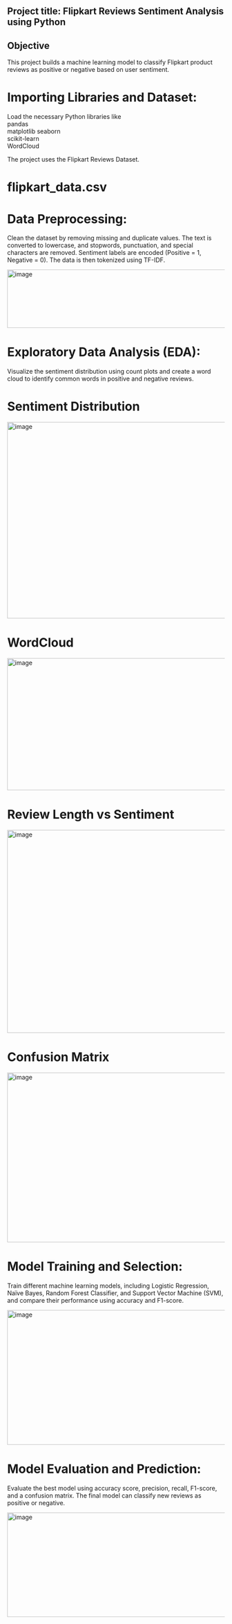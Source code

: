 ## Project title:  Flipkart Reviews Sentiment Analysis using Python  

## Objective  
This project builds a machine learning model to classify Flipkart product reviews as positive or negative based on user sentiment.  

# Importing Libraries and Dataset:  
Load the necessary Python libraries like  
pandas  
matplotlib  seaborn  
scikit-learn  
WordCloud  

The project uses the Flipkart Reviews Dataset.
# flipkart_data.csv  



# Data Preprocessing:  
Clean the dataset by removing missing and duplicate values. The text is converted to lowercase, and stopwords, punctuation, and special characters are removed. Sentiment labels are encoded (Positive = 1, Negative = 0). The data is then tokenized using TF-IDF.  

<img width="930" height="135" alt="image" src="https://github.com/user-attachments/assets/281375ba-a281-490a-9f5a-c657b040c7fa" />


# Exploratory Data Analysis (EDA):  
Visualize the sentiment distribution using count plots and create a word cloud to identify common words in positive and negative reviews.  
# Sentiment Distribution  

<img width="580" height="455" alt="image" src="https://github.com/user-attachments/assets/ccfdbdb1-945a-41c4-8fba-b6742c6b15be" />
 

# WordCloud  

<img width="1182" height="306" alt="image" src="https://github.com/user-attachments/assets/a2795c1b-bdee-4895-a0bf-19d1f6456d4f" />
  

# Review Length vs Sentiment  

<img width="695" height="470" alt="image" src="https://github.com/user-attachments/assets/5cc4cbe1-dec6-4faa-b1ba-dce4f1aa078a" />


# Confusion Matrix  

<img width="518" height="393" alt="image" src="https://github.com/user-attachments/assets/f0b82d48-d0f6-4adb-83e9-b98b357df06c" />







# Model Training and Selection:  
Train different machine learning models, including Logistic Regression, Naïve Bayes, Random Forest Classifier, and Support Vector Machine (SVM), and compare their performance using accuracy and F1-score.  

<img width="580" height="312" alt="image" src="https://github.com/user-attachments/assets/926958d6-20ab-4dab-8f63-799a4a08fa9a" />



# Model Evaluation and Prediction:  
Evaluate the best model using accuracy score, precision, recall, F1-score, and a confusion matrix. The final model can classify new reviews as positive or negative.  

<img width="546" height="242" alt="image" src="https://github.com/user-attachments/assets/1ad1040a-836d-4c25-85ff-638a757a3d90" />
